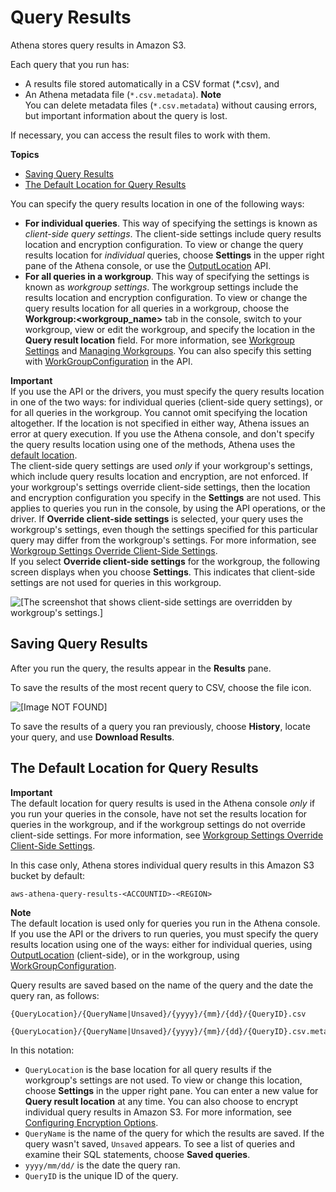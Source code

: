 # Query Results<a name="querying"></a>

Athena stores query results in Amazon S3\.

Each query that you run has:
+ A results file stored automatically in a CSV format \(\*\.csv\), and
+ An Athena metadata file \(`*.csv.metadata`\)\.
**Note**  
You can delete metadata files \(`*.csv.metadata`\) without causing errors, but important information about the query is lost\.

If necessary, you can access the result files to work with them\.

**Topics**
+ [Saving Query Results](#saving-query-results)
+ [The Default Location for Query Results](#default-location-query-results)

You can specify the query results location in one of the following ways:
+ **For individual queries**\. This way of specifying the settings is known as *client\-side query settings*\. The client\-side settings include query results location and encryption configuration\. To view or change the query results location for *individual* queries, choose **Settings** in the upper right pane of the Athena console, or use the [OutputLocation](https://docs.aws.amazon.com/athena/latest/APIReference/API_ResultConfiguration.html#athena-Type-ResultConfiguration-OutputLocation) API\. 
+ **For all queries in a workgroup**\. This way of specifying the settings is known as *workgroup settings*\. The workgroup settings include the results location and encryption configuration\. To view or change the query results location for all queries in a workgroup, choose the **Workgroup:<workgroup\_name>** tab in the console, switch to your workgroup, view or edit the workgroup, and specify the location in the **Query result location** field\. For more information, see [Workgroup Settings](workgroups-settings.md) and [Managing Workgroups](workgroups-create-update-delete.md)\. You can also specify this setting with [WorkGroupConfiguration](https://docs.aws.amazon.com/athena/latest/APIReference/API_WorkGroupConfiguration.html) in the API\. 

**Important**  
If you use the API or the drivers, you must specify the query results location in one of the two ways: for individual queries \(client\-side query settings\), or for all queries in the workgroup\. You cannot omit specifying the location altogether\. If the location is not specified in either way, Athena issues an error at query execution\. If you use the Athena console, and don't specify the query results location using one of the methods, Athena uses the [default location](#default-location-query-results)\.  
The client\-side query settings are used *only* if your workgroup's settings, which include query results location and encryption, are not enforced\. If your workgroup's settings override client\-side settings, then the location and encryption configuration you specify in the **Settings** are not used\. This applies to queries you run in the console, by using the API operations, or the driver\. If **Override client\-side settings** is selected, your query uses the workgroup's settings, even though the settings specified for this particular query may differ from the workgroup's settings\. For more information, see [Workgroup Settings Override Client\-Side Settings](workgroups-settings-override.md)\.  
If you select **Override client\-side settings** for the workgroup, the following screen displays when you choose **Settings**\. This indicates that client\-side settings are not used for queries in this workgroup\.  

![\[The screenshot that shows client-side settings are overridden by workgroup's settings.\]](http://docs.aws.amazon.com/athena/latest/ug/images/wg-client-side-settings-overridden.png)

## Saving Query Results<a name="saving-query-results"></a>

After you run the query, the results appear in the **Results** pane\.

To save the results of the most recent query to CSV, choose the file icon\.

![\[Image NOT FOUND\]](http://docs.aws.amazon.com/athena/latest/ug/images/savecsv.png)

To save the results of a query you ran previously, choose **History**, locate your query, and use **Download Results**\.

## The Default Location for Query Results<a name="default-location-query-results"></a>

**Important**  
The default location for query results is used in the Athena console *only* if you run your queries in the console, have not set the results location for queries in the workgroup, and if the workgroup settings do not override client\-side settings\. For more information, see [Workgroup Settings Override Client\-Side Settings](workgroups-settings-override.md)\.

 In this case only, Athena stores individual query results in this Amazon S3 bucket by default:

```
aws-athena-query-results-<ACCOUNTID>-<REGION>
```

**Note**  
The default location is used only for queries you run in the Athena console\. If you use the API or the drivers to run queries, you must specify the query results location using one of the ways: either for individual queries, using [OutputLocation](https://docs.aws.amazon.com/athena/latest/APIReference/API_ResultConfiguration.html#athena-Type-ResultConfiguration-OutputLocation) \(client\-side\), or in the workgroup, using [WorkGroupConfiguration](https://docs.aws.amazon.com/athena/latest/APIReference/API_WorkGroupConfiguration.html)\.

Query results are saved based on the name of the query and the date the query ran, as follows:

```
{QueryLocation}/{QueryName|Unsaved}/{yyyy}/{mm}/{dd}/{QueryID}.csv
```

```
{QueryLocation}/{QueryName|Unsaved}/{yyyy}/{mm}/{dd}/{QueryID}.csv.metadata
```

In this notation:
+  `QueryLocation` is the base location for all query results if the workgroup's settings are not used\. To view or change this location, choose **Settings** in the upper right pane\. You can enter a new value for **Query result location** at any time\. You can also choose to encrypt individual query results in Amazon S3\. For more information, see [Configuring Encryption Options](encryption.md)\.
+  `QueryName` is the name of the query for which the results are saved\. If the query wasn't saved, `Unsaved` appears\. To see a list of queries and examine their SQL statements, choose **Saved queries**\.
+  `yyyy/mm/dd/` is the date the query ran\.
+  `QueryID` is the unique ID of the query\.